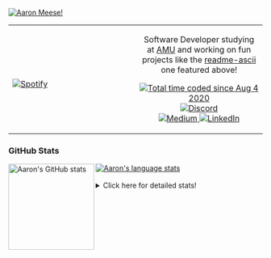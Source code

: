 [![Aaron Meese!](https://user-images.githubusercontent.com/17814535/88975338-a2aabf00-d27f-11ea-963f-8a19608716b4.png)](https://github.com/ajmeese7/readme-ascii "README ASCII")

<!-- Modified from project here: https://github.com/novatorem/novatorem -->
<table width="100%"> 
  <tr>
  <td width="50%">
      
&nbsp; <br> [![Spotify](https://ajmeese7.vercel.app/api/spotify)](https://open.spotify.com/user/ajmeese)

  </td>
  <td width="50%">
    <p align="center">
    Software Developer studying at <a href="https://www.amu.apus.edu/">AMU</a> and working on fun 
    projects like the <a href="https://github.com/ajmeese7/readme-ascii">readme-ascii</a> one featured above!
    </p>
    <p align="center">
      <a href="https://wakatime.com/@f726891d-3b02-46cd-9b60-e8c59f9e2b14">
        <img src="https://wakatime.com/badge/user/f726891d-3b02-46cd-9b60-e8c59f9e2b14.svg" alt="Total time coded since Aug 4 2020" title="WakaTime" />
      </a>
      <a href="http://link.aaronmeese.com/discord">
        <img src="https://img.shields.io/badge/discord-ajmeese7%234835-369?style=flat-square&logo=discord&logoColor=white&color=purple" alt="Discord" title="Discord">
      </a>
      <br />
      <a href="https://link.aaronmeese.com/medium">
        <img src="https://img.shields.io/badge/medium-ajmeese7-1DB954?style=flat-square&logo=medium&logoColor=white" alt="Medium" title="Medium">
      </a>
      <a href="https://link.aaronmeese.com/linkedin">
        <img src="https://img.shields.io/badge/linkedIn-aaronmeese-1DB954?style=flat-square&logo=linkedin&logoColor=white&color=blue" alt="LinkedIn" title="LinkedIn">
      </a>
    </p>
  </td>

</table>

[//]: <> (The `&nbsp;` is to have Aphelion take up more space)

### GitHub Stats ###

<a href="https://profile-summary-for-github.com/user/ajmeese7">
  <img align="left" height="170px" src="https://github-readme-stats.vercel.app/api?username=ajmeese7&show_icons=true&line_height=27&count_private=true" alt="Aaron's GitHub stats"/>
  <img src="https://github-readme-stats.vercel.app/api/top-langs/?username=ajmeese7&hide_langs_below=5&layout=compact" alt="Aaron's language stats"/>
</a>

<br />
<br />
<details>
<summary>Click here for detailed stats!</summary>

### :zap: Recent Activity
<!--START_SECTION:activity-->
1. 💪 Opened PR [#2471](https://github.com/education/GitHubGraduation-2022/pull/2471) in [education/GitHubGraduation-2022](https://github.com/education/GitHubGraduation-2022)
2. 🗣 Commented on [#66](https://github.com/ajmeese7/spambot/issues/66) in [ajmeese7/spambot](https://github.com/ajmeese7/spambot)
3. 🗣 Commented on [#211](https://github.com/ghantoos/lshell/issues/211) in [ghantoos/lshell](https://github.com/ghantoos/lshell)
4. ❗️ Closed issue [#26](https://github.com/ajmeese7/aaronmeese.com/issues/26) in [ajmeese7/aaronmeese.com](https://github.com/ajmeese7/aaronmeese.com)
5. 🎉 Merged PR [#78](https://github.com/ajmeese7/aaronmeese.com/pull/78) in [ajmeese7/aaronmeese.com](https://github.com/ajmeese7/aaronmeese.com)
<!--END_SECTION:activity-->

### 🧐 Waka Stats
<!--START_SECTION:waka-->
![Code Time](http://img.shields.io/badge/Code%20Time-1%2C009%20hrs%202%20mins-blue)

**🐱 My GitHub Data** 

> 🏆 618 Contributions in the Year 2022
 > 
> 📦 344.3 kB Used in GitHub's Storage 
 > 
> 💼 Opted to Hire
 > 
> 📜 74 Public Repositories 
 > 
> 🔑 27 Private Repositories  
 > 
**I'm an Early 🐤** 

```text
🌞 Morning    281 commits    ██████░░░░░░░░░░░░░░░░░░░   25.27% 
🌆 Daytime    414 commits    █████████░░░░░░░░░░░░░░░░   37.23% 
🌃 Evening    404 commits    █████████░░░░░░░░░░░░░░░░   36.33% 
🌙 Night      13 commits     ░░░░░░░░░░░░░░░░░░░░░░░░░   1.17%

```
📅 **I'm Most Productive on Sunday** 

```text
Monday       123 commits    ██░░░░░░░░░░░░░░░░░░░░░░░   11.06% 
Tuesday      177 commits    ████░░░░░░░░░░░░░░░░░░░░░   15.92% 
Wednesday    139 commits    ███░░░░░░░░░░░░░░░░░░░░░░   12.5% 
Thursday     158 commits    ███░░░░░░░░░░░░░░░░░░░░░░   14.21% 
Friday       126 commits    ██░░░░░░░░░░░░░░░░░░░░░░░   11.33% 
Saturday     192 commits    ████░░░░░░░░░░░░░░░░░░░░░   17.27% 
Sunday       197 commits    ████░░░░░░░░░░░░░░░░░░░░░   17.72%

```


📊 **This Week I Spent My Time On** 

```text
⌚︎ Time Zone: America/New_York

💬 Programming Languages: 
Bash                     1 hr 55 mins        █████████████████░░░░░░░░   68.5% 
Markdown                 32 mins             ████░░░░░░░░░░░░░░░░░░░░░   19.16% 
CSS                      16 mins             ██░░░░░░░░░░░░░░░░░░░░░░░   9.82% 
HTML                     3 mins              ░░░░░░░░░░░░░░░░░░░░░░░░░   2.24% 
JavaScript               0 secs              ░░░░░░░░░░░░░░░░░░░░░░░░░   0.17%

🐱‍💻 Projects: 
aaronmeese.com           1 hr 55 mins        █████████████████░░░░░░░░   68.81% 
karameese.com            20 mins             ███░░░░░░░░░░░░░░░░░░░░░░   12.32% 
vault                    15 mins             ██░░░░░░░░░░░░░░░░░░░░░░░   9.46% 
GitHubGraduation-2022    15 mins             ██░░░░░░░░░░░░░░░░░░░░░░░   9.37% 
raspberrypi              0 secs              ░░░░░░░░░░░░░░░░░░░░░░░░░   0.04%

```

**I Mostly Code in JavaScript** 

```text
JavaScript               32 repos            ████████████░░░░░░░░░░░░░   50.0% 
HTML                     9 repos             ███░░░░░░░░░░░░░░░░░░░░░░   14.06% 
Python                   5 repos             ██░░░░░░░░░░░░░░░░░░░░░░░   7.81% 
Java                     4 repos             █░░░░░░░░░░░░░░░░░░░░░░░░   6.25% 
CSS                      3 repos             █░░░░░░░░░░░░░░░░░░░░░░░░   4.69%

```



 Last Updated on 10/05/2022 00:06:35 UTC
<!--END_SECTION:waka-->
</details>
